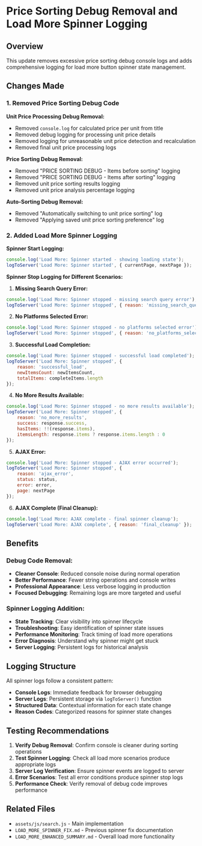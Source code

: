 # Price Sorting Debug Removal and Load More Spinner Logging

## Overview
This update removes excessive price sorting debug console logs and adds comprehensive logging for load more button spinner state management.

## Changes Made

### 1. Removed Price Sorting Debug Code

**Unit Price Processing Debug Removal:**
- Removed `console.log` for calculated price per unit from title
- Removed debug logging for processing unit price details
- Removed logging for unreasonable unit price detection and recalculation
- Removed final unit price processing logs

**Price Sorting Debug Removal:**
- Removed "PRICE SORTING DEBUG - Items before sorting" logging
- Removed "PRICE SORTING DEBUG - Items after sorting" logging  
- Removed unit price sorting results logging
- Removed unit price analysis percentage logging

**Auto-Sorting Debug Removal:**
- Removed "Automatically switching to unit price sorting" log
- Removed "Applying saved unit price sorting preference" log

### 2. Added Load More Spinner Logging

**Spinner Start Logging:**
```javascript
console.log('Load More: Spinner started - showing loading state');
logToServer('Load More: Spinner started', { currentPage, nextPage });
```

**Spinner Stop Logging for Different Scenarios:**

1. **Missing Search Query Error:**
```javascript
console.log('Load More: Spinner stopped - missing search query error');
logToServer('Load More: Spinner stopped', { reason: 'missing_search_query' });
```

2. **No Platforms Selected Error:**
```javascript
console.log('Load More: Spinner stopped - no platforms selected error');
logToServer('Load More: Spinner stopped', { reason: 'no_platforms_selected' });
```

3. **Successful Load Completion:**
```javascript
console.log('Load More: Spinner stopped - successful load completed');
logToServer('Load More: Spinner stopped', { 
    reason: 'successful_load', 
    newItemsCount: newItemsCount,
    totalItems: completeItems.length 
});
```

4. **No More Results Available:**
```javascript
console.log('Load More: Spinner stopped - no more results available');
logToServer('Load More: Spinner stopped', { 
    reason: 'no_more_results',
    success: response.success,
    hasItems: !!(response.items),
    itemsLength: response.items ? response.items.length : 0
});
```

5. **AJAX Error:**
```javascript
console.log('Load More: Spinner stopped - AJAX error occurred');
logToServer('Load More: Spinner stopped', { 
    reason: 'ajax_error',
    status: status,
    error: error,
    page: nextPage
});
```

6. **AJAX Complete (Final Cleanup):**
```javascript
console.log('Load More: AJAX complete - final spinner cleanup');
logToServer('Load More: AJAX complete', { reason: 'final_cleanup' });
```

## Benefits

### Debug Code Removal:
- **Cleaner Console**: Reduced console noise during normal operation
- **Better Performance**: Fewer string operations and console writes
- **Professional Appearance**: Less verbose logging in production
- **Focused Debugging**: Remaining logs are more targeted and useful

### Spinner Logging Addition:
- **State Tracking**: Clear visibility into spinner lifecycle
- **Troubleshooting**: Easy identification of spinner state issues
- **Performance Monitoring**: Track timing of load more operations
- **Error Diagnosis**: Understand why spinner might get stuck
- **Server Logging**: Persistent logs for historical analysis

## Logging Structure

All spinner logs follow a consistent pattern:
- **Console Logs**: Immediate feedback for browser debugging
- **Server Logs**: Persistent storage via `logToServer()` function
- **Structured Data**: Contextual information for each state change
- **Reason Codes**: Categorized reasons for spinner state changes

## Testing Recommendations

1. **Verify Debug Removal**: Confirm console is cleaner during sorting operations
2. **Test Spinner Logging**: Check all load more scenarios produce appropriate logs
3. **Server Log Verification**: Ensure spinner events are logged to server
4. **Error Scenarios**: Test all error conditions produce spinner stop logs
5. **Performance Check**: Verify removal of debug code improves performance

## Related Files
- `assets/js/search.js` - Main implementation
- `LOAD_MORE_SPINNER_FIX.md` - Previous spinner fix documentation
- `LOAD_MORE_ENHANCED_SUMMARY.md` - Overall load more functionality 